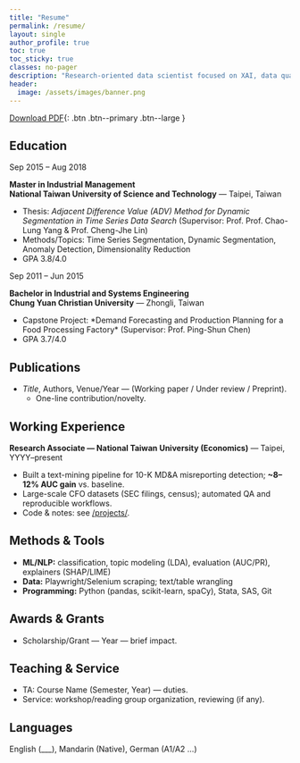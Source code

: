 ```yaml
---
title: "Resume"
permalink: /resume/
layout: single
author_profile: true
toc: true
toc_sticky: true
classes: no-pager
description: "Research-oriented data scientist focused on XAI, data quality, and misinformation detection."
header:
  image: /assets/images/banner.png
---
```


[Download PDF](/assets/cv/WeiJu_Liao_CV.pdf){: .btn .btn--primary .btn--large }

## Education

<div class="edu-list">

  <div class="edu-item">
    <div class="edu-date">Sep 2015 – Aug 2018</div>
    <div class="edu-body">
      <p><strong>Master in Industrial Management</br>National Taiwan University of Science and Technology</strong> — Taipei, Taiwan</p>
      <ul>
        <li>Thesis: <em>Adjacent Difference Value (ADV) Method for Dynamic Segmentation in Time Series Data Search</em> (Supervisor: Prof. Prof. Chao-Lung Yang & Prof. Cheng-Jhe Lin)</li>
        <li>Methods/Topics: Time Series Segmentation, Dynamic Segmentation, Anomaly Detection, Dimensionality Reduction</li>
        <li>GPA 3.8/4.0</li>
      </ul>
    </div>
  </div>

  <div class="edu-item">
    <div class="edu-date">Sep 2011 – Jun 2015</div>
    <div class="edu-body">
      <p><strong>Bachelor in Industrial and Systems Engineering</br>Chung Yuan Christian University</strong> — Zhongli, Taiwan</p>
      <ul>
        <li>Capstone Project: *Demand Forecasting and Production Planning for a Food Processing Factory* (Supervisor: Prof. Ping-Shun Chen)</li>
        <li>GPA 3.7/4.0</li>
      </ul>
    </div>
  </div>

</div>

## Publications
- *Title*, Authors, Venue/Year — (Working paper / Under review / Preprint).  
  - One-line contribution/novelty.

## Working Experience
**Research Associate — National Taiwan University (Economics)** — Taipei, YYYY–present  
- Built a text-mining pipeline for 10-K MD&A misreporting detection; **~8–12% AUC gain** vs. baseline.  
- Large-scale CFO datasets (SEC filings, census); automated QA and reproducible workflows.  
- Code & notes: see [/projects/](/projects/).

## Methods & Tools
- **ML/NLP:** classification, topic modeling (LDA), evaluation (AUC/PR), explainers (SHAP/LIME)  
- **Data:** Playwright/Selenium scraping; text/table wrangling  
- **Programming:** Python (pandas, scikit-learn, spaCy), Stata, SAS, Git

## Awards & Grants
- Scholarship/Grant — Year — brief impact.

## Teaching & Service
- TA: Course Name (Semester, Year) — duties.  
- Service: workshop/reading group organization, reviewing (if any).

## Languages
English (___), Mandarin (Native), German (A1/A2 …)